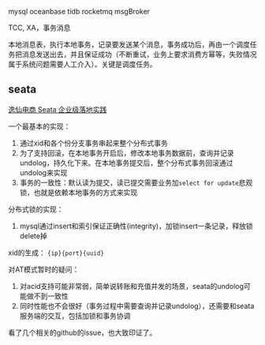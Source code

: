 

mysql
oceanbase
tidb
rocketmq
msgBroker

TCC, XA，事务消息

本地消息表，执行本地事务，记录要发送某个消息，事务成功后，再由一个调度任务把消息发送出去，并且保证成功（不断重试，业务上要求消费方幂等，失败情况属于系统问题需要人工介入）。关键是调度任务。


## seata

[逸仙电商 Seata 企业级落地实践](https://www.infoq.cn/article/rg0Fs8oIxWdkhZe0p5bW)

一个最基本的实现：
1. 通过xid和各个份分支事务串起来整个分布式事务
2. 为了支持回滚，在本地事务开启后，修改本地事务数据前，查询并记录undolog，持久化下来。在本地事务提交后，整个分布式事务回滚通过undolog来实现
3. 事务的一致性：默认读为提交，读已提交需要业务加`select for update`悲观锁，也就是依赖本地事务的方式来实现

分布式锁的实现：
1. mysql通过insert和索引保证正确性(integrity)，加锁insert一条记录，释放锁delete掉

xid的生成：
`{ip}{port}{uuid}`

对AT模式暂时的疑问：
1. 对acid支持可能非常弱，简单说转账和充值并发的场景，seata的undolog可能做不到一致性
2. 同时性能也不会很好（事务过程中需要查询并记录undolog），还需要和seata服务端的交互，包括加锁和事务协调

看了几个相关的github的issue，也大致印证了。


